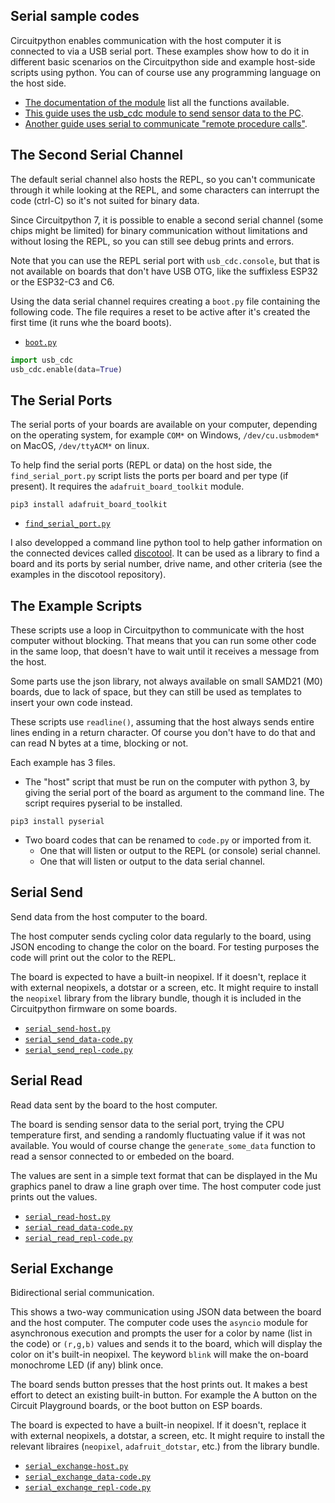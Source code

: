 ## Serial sample codes

Circuitpython enables communication with the host computer it is connected to via a USB serial port. These examples show how to do it in different basic scenarios on the Circuitpython side and example host-side scripts using python. You can of course use any programming language on the host side.


- [The documentation of the module](https://docs.circuitpython.org/en/latest/shared-bindings/usb_cdc/index.html#module-usb_cdc) list all the functions available.
- [This guide uses the usb_cdc module to send sensor data to the PC](https://learn.adafruit.com/diy-trinkey-no-solder-air-quality-monitor/circuitpython).
- [Another guide uses serial to communicate "remote procedure calls"](https://learn.adafruit.com/macropad-remote-procedure-calls-over-usb-to-control-home-assistant).


## The Second Serial Channel

The default serial channel also hosts the REPL, so you can't communicate through it while looking at the REPL, and some characters can interrupt the code (ctrl-C) so it's not suited for binary data.

Since Circuitpython 7, it is possible to enable a second serial channel (some chips might be limited) for binary communication without limitations and without losing the REPL, so you can still see debug prints and errors.

Note that you can use the REPL serial port with `usb_cdc.console`, but that is not available on boards that don't have USB OTG, like the suffixless ESP32 or the ESP32-C3 and C6.

Using the data serial channel requires creating a `boot.py` file containing the following code. The file requires a reset to be active after it's created the first time (it runs whe the board boots).

- [`boot.py`](boot.py)

```py
import usb_cdc
usb_cdc.enable(data=True)
```

## The Serial Ports

The serial ports of your boards are available on your computer, depending on the operating system, for example `COM*` on Windows, `/dev/cu.usbmodem*` on MacOS, `/dev/ttyACM*` on linux.

To help find the serial ports (REPL or data) on the host side, the `find_serial_port.py` script lists the ports per board and per type (if present). It requires the `adafruit_board_toolkit` module.
```
pip3 install adafruit_board_toolkit
```

- [`find_serial_port.py`](find_serial_port.py)

I also developped a command line python tool to help gather information on the connected devices called [discotool](https://github.com/Neradoc/discotool). It can be used as a library to find a board and its ports by serial number, drive name, and other criteria (see the examples in the discotool repository).

## The Example Scripts

These scripts use a loop in Circuitpython to communicate with the host computer without blocking. That means that you can run some other code in the same loop, that doesn't have to wait until it receives a message from the host.

Some parts use the json library, not always available on small SAMD21 (M0) boards, due to lack of space, but they can still be used as templates to insert your own code instead.

These scripts use `readline()`, assuming that the host always sends entire lines ending in a return character. Of course you don't have to do that and can read N bytes at a time, blocking or not.

Each example has 3 files.

- The "host" script that must be run on the computer with python 3, by giving the serial port of the board as argument to the command line. The script requires pyserial to be installed.
```
pip3 install pyserial
```
- Two board codes that can be renamed to `code.py` or imported from it.
    - One that will listen or output to the REPL (or console) serial channel.
    - One that will listen or output to the data serial channel.

## Serial Send

Send data from the host computer to the board.

The host computer sends cycling color data regularly to the board, using JSON encoding to change the color on the board. For testing purposes the code will print out the color to the REPL.

The board is expected to have a built-in neopixel. If it doesn't, replace it with external neopixels, a dotstar or a screen, etc. It might require to install the `neopixel` library from the library bundle, though it is included in the Circuitpython firmware on some boards.

- [`serial_send-host.py`](serial_send/serial_send-host.py)
- [`serial_send_data-code.py`](serial_send/serial_send_data-code.py)
- [`serial_send_repl-code.py`](serial_send/serial_send_repl-code.py)

## Serial Read

Read data sent by the board to the host computer.

The board is sending sensor data to the serial port, trying the CPU temperature first, and sending a randomly fluctuating value if it was not available. You would of course change the `generate_some_data` function to read a sensor connected to or embeded on the board.

The values are sent in a simple text format that can be displayed in the Mu graphics panel to draw a line graph over time. The host computer code just prints out the values.

- [`serial_read-host.py`](serial_read/serial_read-host.py)
- [`serial_read_data-code.py`](serial_read/serial_read_data-code.py)
- [`serial_read_repl-code.py`](serial_read/serial_read_repl-code.py)

## Serial Exchange

Bidirectional serial communication.

This shows a two-way communication using JSON data between the board and the host computer. The computer code uses the `asyncio` module for asynchronous execution and prompts the user for a color by name (list in the code) or `(r,g,b)` values and sends it to the board, which will display the color on it's built-in neopixel. The keyword `blink` will make the on-board monochrome LED (if any) blink once.

The board sends button presses that the host prints out. It makes a best effort to detect an existing built-in button. For example the A button on the Circuit Playground boards, or the boot button on ESP boards.

The board is expected to have a built-in neopixel. If it doesn't, replace it with external neopixels, a dotstar, a screen, etc. It might require to install the relevant libraires (`neopixel`, `adafruit_dotstar`, etc.) from the library bundle.

- [`serial_exchange-host.py`](serial_exchange/serial_exchange-host.py)
- [`serial_exchange_data-code.py`](serial_exchange/serial_exchange_data-code.py)
- [`serial_exchange_repl-code.py`](/serial_exchangeserial_exchange_repl-code.py)
